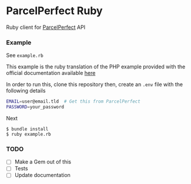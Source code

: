 # ParcelPerfect Ruby

Ruby client for [ParcelPerfect](http://www.parcelperfect.com/) API


### Example

See `example.rb`

This example is the ruby translation of the PHP example provided with the official documentation available [here](http://adpdemo.pperfect.com/ecomService/v7/downloads/)

In order to run this, clone this repository then, create an `.env` file with the following details

```bash
EMAIL=user@email.tld  # Get this from ParcelPerfect
PASSWORD=your_password
```

Next

```shell
$ bundle install
$ ruby example.rb
```

### TODO

- [ ] Make a Gem out of this
- [ ] Tests
- [ ] Update documentation
